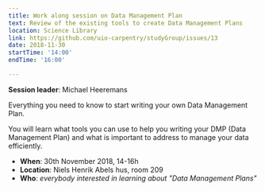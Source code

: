 ```yaml
---
title: Work along session on Data Management Plan
text: Review of the existing tools to create Data Management Plans
location: Science Library
link: https://github.com/uio-carpentry/studyGroup/issues/13
date: 2018-11-30
startTime: '14:00'
endTime: '16:00'

---
```


**Session leader**: Michael Heeremans

Everything you need to know to start writing your own Data Management Plan. 

You will learn what tools you can use to help you writing your DMP (Data Management Plan) and what is important to address to manage your data efficiently.

- **When**: 30th November 2018, 14-16h
- **Location**:   Niels Henrik Abels hus, room 209
- **Who**: _everybody interested in learning about "Data Management Plans"_

